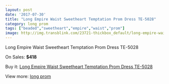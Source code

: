 ```yaml
---
layout: post
date: '2017-07-30'
title: "Long Empire Waist Sweetheart Temptation Prom Dress TE-5028"
category: long prom
tags: ["beaded","sweetheart","empire","waist","prom"]
image: http://img.transblink.com/23721-thickbox_default/long-empire-waist-sweetheart-temptation-prom-dress-te-5028.jpg
---
```

Long Empire Waist Sweetheart Temptation Prom Dress TE-5028

On Sales: **$418**
<a href="https://www.transblink.com/en/long-prom/7525-long-empire-waist-sweetheart-temptation-prom-dress-te-5028.html"><amp-img layout="responsive" width="600" height="600" src="//img.transblink.com/23721-thickbox_default/long-empire-waist-sweetheart-temptation-prom-dress-te-5028.jpg" alt="Long Empire Waist Sweetheart Temptation Prom Dress TE-5028 0" /></a>
<a href="https://www.transblink.com/en/long-prom/7525-long-empire-waist-sweetheart-temptation-prom-dress-te-5028.html"><amp-img layout="responsive" width="600" height="600" src="//img.transblink.com/23724-thickbox_default/long-empire-waist-sweetheart-temptation-prom-dress-te-5028.jpg" alt="Long Empire Waist Sweetheart Temptation Prom Dress TE-5028 1" /></a>
<a href="https://www.transblink.com/en/long-prom/7525-long-empire-waist-sweetheart-temptation-prom-dress-te-5028.html"><amp-img layout="responsive" width="600" height="600" src="//img.transblink.com/23723-thickbox_default/long-empire-waist-sweetheart-temptation-prom-dress-te-5028.jpg" alt="Long Empire Waist Sweetheart Temptation Prom Dress TE-5028 2" /></a>
<a href="https://www.transblink.com/en/long-prom/7525-long-empire-waist-sweetheart-temptation-prom-dress-te-5028.html"><amp-img layout="responsive" width="600" height="600" src="//img.transblink.com/23722-thickbox_default/long-empire-waist-sweetheart-temptation-prom-dress-te-5028.jpg" alt="Long Empire Waist Sweetheart Temptation Prom Dress TE-5028 3" /></a>

Buy it: [Long Empire Waist Sweetheart Temptation Prom Dress TE-5028](https://www.transblink.com/en/long-prom/7525-long-empire-waist-sweetheart-temptation-prom-dress-te-5028.html "Long Empire Waist Sweetheart Temptation Prom Dress TE-5028")

View more: [long prom](https://www.transblink.com/en/58-long-prom "long prom")